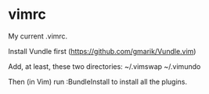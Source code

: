 vimrc
=====

My current .vimrc.

Install Vundle first (https://github.com/gmarik/Vundle.vim)

Add, at least, these two directories: ~/.vimswap ~/.vimundo

Then (in Vim) run :BundleInstall to install all the plugins.
